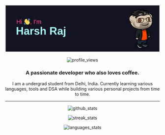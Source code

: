 <p align="center"> <img src="Assets/header.png" alt="header.png" /> </p>

<p align="center"> <img src="https://komarev.com/ghpvc/?username=harshraj2717&color=fa418b&style=for-the-badge" alt="profile_views" /> </p>

<h3 align="center">A passionate developer who also loves coffee.</h3>

<p align="center"></em>I am a undergrad student from Delhi, India. Currently learning various languages, tools and DSA while building various personal projects from time to time.</p>

---

<p align="center"> <img src="https://github-readme-stats.vercel.app/api?username=harshraj2717&theme=radical&show_icons=true" alt="github_stats" width=500> </p>

<p align="center"> <img src="https://github-readme-streak-stats.herokuapp.com/?user=harshraj2717&theme=radical" alt="streak_stats" width=500> </p>

<p align="center"> <img src="https://github-readme-stats.vercel.app/api/top-langs/?username=harshraj2717&layout=compact&theme=radical" alt="languages_stats" width=500> </p>
